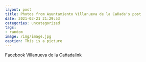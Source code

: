 ```yaml
---
layout: post
title: Photos from Ayuntamiento Villanueva de la Cañada's post
date: 2021-03-21 21:29:53
categories: uncategorized
tags:
- random
image: /img/image.jpg
caption: This is a picture
---
```

Facebook Villanueva de la Cañada[link](https://www.facebook.com/438978526296872/posts/1492864987574882/)
